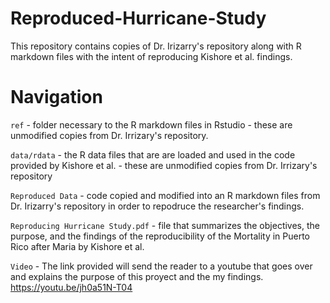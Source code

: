 # Reproduced-Hurricane-Study
This repository contains copies of Dr. Irizarry's repository along with R markdown files with the intent of reproducing Kishore et al. findings. 

# Navigation 

`ref` - folder necessary to the R markdown files in Rstudio - these are unmodified copies from Dr. Irrizary's repository.

`data/rdata` - the  R data files that are are loaded and used in the code provided by Kishore et al. - these are unmodified copies from Dr. Irrizary's repository

`Reproduced Data` - code copied and modified into an R markdown files from Dr. Irizarry's repository in order to repodruce the researcher's findings.

`Reproducing Hurricane Study.pdf` - file that summarizes the objectives, the purpose, and the findings of the reproducibility of the Mortality in Puerto Rico after Maria by Kishore et al.

`Video` - The link provided will send the reader to a youtube that goes over and explains the purpose of this proyect and the my findings. https://youtu.be/jh0a51N-T04 
